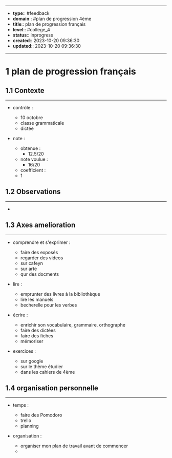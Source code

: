 


---
- **type**:: #feedback
- **domain**:: #plan de progression 4ème
- **title**:: plan de progression français
- **level**:: #college_4
- **status**:: inprogress
- **created**:: 2023-10-20 09:36:30
- **updated**:: 2023-10-20 09:36:30
---


# 1	plan de progression français


## 1.1	Contexte
---

- contrôle : 
	- 10 octobre
	- classe grammaticale
	- dictée


- note :
	- obtenue : 
		- 12.5/20
	- note voulue :
		- 16/20
	- coefficient :
	- 1

## 1.2	Observations
---

- 

## 1.3	Axes amelioration
---

- comprendre et s'exprimer :
	- faire des exposés
	- regarder des videos
	- sur cafeyn
	- sur arte
	- qur des docments

- lire :
	- emprunter des livres à la bibliothèque
	- lire les manuels
	- becherelle pour les verbes

- écrire :
	- enrichir son vocabulaire, grammaire, orthographe
	- faire des dictées
	- faire des fiches
	- mémoriser

- exercices :
	- sur google
	- sur le thème étudier
	- dans les cahiers de 4ème




## 1.4  	organisation personnelle
---

- temps :
	- faire des Pomodoro
	- trello
	- planning

- organisation :
	- organiser mon plan de travail avant de commencer
	- 
